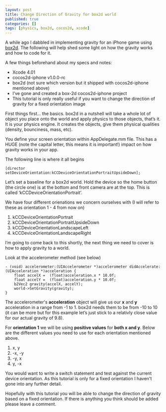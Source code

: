 ```yaml
---
layout: post
title: Change Direction of Gravity for box2d world
published: true
categories: []
tags: [physics, box2d, cocos2d, xcode]
---
```

A while ago I dabbled in implementing gravity for an iPhone game using [box2d](http://box2d.org/). The following will help shed some light on how the gravity works and how to code for it.

A few things beforehand about my specs and notes:

- Xcode 4.01
- cocos2d-iphone v1.0.0-rc
- box2d (not sure which version but it shipped with cocos2d-iphone mentioned above)
- I’ve gone and created a box-2d cocos2d-iphone project
- This tutorial is only really useful if you want to change the direction of gravity for a fixed orientation
image

First things first… the basics. box2d in a nutshell will take a whole lot of object you place onto the world and apply physics to those objects, that’s it. It is your physics engine. It creates the objects, give them physical qualities (density, bounciness, mass, etc).

You define your screen orientation within AppDelegate.mm file. This has a HUGE (note the capital letter, this means it is important!) impact on how gravity works in your app.

The following line is where it all begins

	[director setDeviceOrientation:kCCDeviceOrientationPortraitUpsideDown];

Let’s set a baseline for a box2d world. Hold the device so the home button (the circle one) is at the bottom and front camera are at the top. This is called ‘kCCDeviceOrientationPortrait’.

We have four different orienations we concern ourselves with (I will refer to these as orientation 1 - 4 from now on)

1. kCCDeviceOrientationPortrait
2. kCCDeviceOrientationPortraitUpsideDown
3. kCCDeviceOrientationLandscapeLeft
4. kCCDeviceOrientationLandscapeRight

I’m going to come back to this shortly, the next thing we need to cover is how to apply gravity to a world.

Look at the accelerometer method (see below)

	- (void) accelerometer:(UIAccelerometer *)accelerometer didAccelerate:(UIAcceleration *)acceleration {
		float accelX =  (float)acceleration.x * 10.0f;
		float accelY =  (float)acceleration.y * 10.0f;
		b2Vec2 gravity(accelX, accelY);
		world->SetGravity(gravity);
	}

The accelerometer's **acceleration** object will give us our **x** and **y** acceleration in a range from -1 to 1. box2d needs them to be from -10 to 10 (it can be more but for this example let’s just stick to a relativly close value for our actual gravity of 9.8).

For **orientation 1** we will be using **positive values** for **both x and y**. Below are the different values you need to use for each orientation mentioned above.

1. x, y
2. -x, -y
3. -y, x
4. y, -x

You would want to write a switch statement and test against the current device orientation. As this tutorial is only for a fixed orientation I haven't gone into any further detail.

Hopefully with this tutorial you will be able to change the direction of gravity based on a fixed orientation. If there is anything you think should be added please leave a comment.
